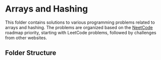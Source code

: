 # Arrays and Hashing

This folder contains solutions to various programming problems related to arrays and hashing. 
The problems are organized based on the [NeetCode](https://neetcode.io/) roadmap priority, starting with LeetCode problems, followed by challenges from other websites.

## Folder Structure


